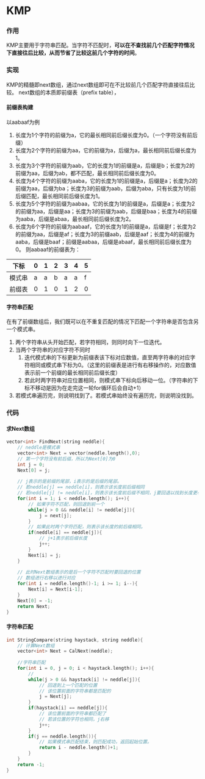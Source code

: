 # KMP

### 作用

KMP主要用于字符串匹配。当字符不匹配时，**可以在不查找前几个匹配字符情况下直接往后比较，从而节省了比较这前几个字符的时间**。

### 实现

KMP的精髓即next数组，通过next数组即可在不比较前几个匹配字符直接往后比较。
next数组的本质即前缀表（prefix table），

#### 前缀表构建

以aabaaf为例
1. 长度为1个字符的前缀为a，它的最长相同前后缀长度为0。（一个字符没有前后缀）
2. 长度为2个字符的前缀为aa，它的前缀为a，后缀为a，最长相同前后缀长度为1。
3. 长度为3个字符的前缀为aab，它的长度为1的前缀是a，后缀是b；长度为2的前缀为aa，后缀为ab，都不匹配，最长相同前后缀长度为0。
4. 长度为4个字符的前缀为aaba，它的长度为1的前缀是a，后缀是a；长度为2的前缀为aa，后缀为ba；长度为3的前缀为aab，后缀为aba，只有长度为1的前后缀匹配，最长相同前后缀长度为1。
5. 长度为5个字符的前缀为aabaa，它的长度为1的前缀是a，后缀是a；长度为2的前缀为aa，后缀是aa；长度为3的前缀为aab，后缀是baa；长度为4的前缀为aaba，后缀是abaa，最长相同前后缀长度为2。
6. 长度为6个字符的前缀为aabaaf，它的长度为1的前缀是a，后缀是f；长度为2的前缀为aa，后缀是af；长度为3的前缀aab，后缀是aaf；长度为4的前缀为aaba，后缀是baaf；前缀是aabaa，后缀是abaaf，最长相同前后缀长度为0。
则aabaaf的前缀表为：

| 下标 | 0 | 1 | 2 | 3 | 4 | 5 |
| -- | - | - | - | - | - | - |
|模式串 | a | a | b | a | a | f |
|前缀表 | 0 | 1 | 0 | 1 | 2 | 0 |

#### 字符串匹配

在有了前缀数组后，我们既可以在不重复匹配的情况下匹配一个字符串是否包含另一个模式串。
1. 两个字符串从头开始匹配，若字符相同，则同时向下一位迭代。
2. 当两个字符串的对应字符不同时
	1. 迭代模式串的下标更新为前缀表该下标对应数值，直至两字符串的对应字符相同或模式串下标为0。（这里的前缀表是进行有右移操作的，对应数值表示前一个前缀的最长相同前后缀长度）
	2. 若此时两字符串对应位置相同，则模式串下标向后移动一位。（字符串的下标不移动是因为在走完这一轮for循环后会自动+1）
3. 若模式串遍历完，则说明找到了。若模式串始终没有遍历完，则说明没找到。

### 代码

#### 求Next数组

```cpp
vector<int> FindNext(string neddle){
	// neddle是模式串
	vector<int> Next = vector(neddle.length(),0);
	// 第一个字符没有前后缀，所以为Next[0]为0
	int j = 0;
	Next[0] = j;
	
	// j表示的是前缀的尾部，i表示的是后缀的尾部。
	// 若neddle[j] == neddle[i]，则表示该长度前后缀相同
	// 若neddle[j] != neddle[i]，则表示该长度前后缀不相同，j要回退以找到长度更小的前缀来对比前后缀。
	for(int i = 1; i < neddle.length(); i++){
		// 如果字符不匹配，则回退到前一个
		while(j > 0 && neddle[i] != neddle[j]){
			j = next[j];
		}
		// 如果此时两个字符匹配，则表示该长度的前后缀相同。
		if(neddle[i] == neddle[j]){
			// j+1表示前后缀长度
			j++;
		}
		Next[i] = j;
	}
	
	// 此时Next数组表示的是后一个字符不匹配时要回退的位置
	// 数组进行右移以进行对应
	for(int i = neddle.length()-1; i >= 1; i--){
		Next[i] = Next[i-1];
	}
	Next[0] = -1;
	return Next;
}
```

#### 字符串匹配

```cpp
int StringCompare(string haystack, string neddle){
	// 计算Next数组
	vector<int> Next = CalNext(neddle);
	
	//字符串匹配
	for(int i = 0, j = 0; i < haystack.length(); i++){
		// 
		while(j > 0 && haystack[i] != neddle[j]){
			// 回退到上一个匹配的位置
			// 该位置前面的字符串都是匹配的
			j = Next[j];
		}
		if(haystack[i] == neddle[j]){
			// 该位置前面的字符串都匹配了
			// 若该位置的字符也相同，j右移
			j++;
		}
		if(j == neddle.length()){
			// 如果模式串匹配结束，则匹配成功，返回起始位置。
			return i - neddle.length()+1;
		}
	}
	return -1;
}
```


